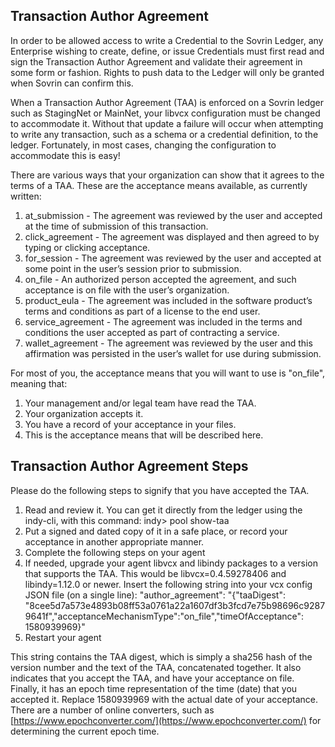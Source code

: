 ## Transaction Author Agreement 

In order to be allowed access to write a Credential to the Sovrin Ledger, any Enterprise wishing to create, define, or issue Credentials must first read and sign the Transaction Author Agreement and validate their agreement in some form or fashion. Rights to push data to the Ledger will only be granted when Sovrin can confirm this.

When a Transaction Author Agreement (TAA) is enforced on a Sovrin ledger such as StagingNet or MainNet, your libvcx configuration must be changed to accommodate it. Without that update a failure will occur when attempting to write any transaction, such as a schema or a credential definition, to the ledger. Fortunately, in most cases, changing the configuration to accommodate this is easy!

There are various ways that your organization can show that it agrees to the terms of a TAA. These are the acceptance means available, as currently written:

1. at_submission - The agreement was reviewed by the user and accepted at the time of submission of this transaction. 
2. click_agreement - The agreement was displayed and then agreed to by typing or clicking acceptance.
3. for_session - The agreement was reviewed by the user and accepted at some point in the user’s session prior to submission.
4. on_file - An authorized person accepted the agreement, and such acceptance is on file with the user’s organization.
5. product_eula - The agreement was included in the software product’s terms and conditions as part of a license to the end user.
6. service_agreement - The agreement was included in the terms and conditions the user accepted as part of contracting a service.
7. wallet_agreement - The agreement was reviewed by the user and this affirmation was persisted in the user’s wallet for use during submission.

For most of you, the acceptance means that you will want to use is "on_file", meaning that:

1. Your management and/or legal team have read the TAA.
2. Your organization accepts it.
3. You have a record of your acceptance in your files.
4. This is the acceptance means that will be described here.

## Transaction Author Agreement Steps

Please do the following steps to signify that you have accepted the TAA.

1. Read and review it. You can get it directly from the ledger using the indy-cli, with this command:
	indy> pool show-taa
2. Put a signed and dated copy of it in a safe place, or record your acceptance in another appropriate manner.
3. Complete the following steps on your agent
4. If needed, upgrade your agent libvcx and libindy packages to a version that supports the TAA. This would be libvcx=0.4.59278406 and libindy=1.12.0 or newer. 
Insert the following string into your vcx config JSON file (on a single line):
"author_agreement": "{\"taaDigest\": \"8cee5d7a573e4893b08ff53a0761a22a1607df3b3fcd7e75b98696c92879641f\",\"acceptanceMechanismType\":\"on_file\",\"timeOfAcceptance\": 1580939969}"
5. Restart your agent

This string contains the TAA digest, which is simply a sha256 hash of the version number and the text of the TAA, concatenated together. It also indicates that you accept the TAA, and have your acceptance on file. Finally, it has an epoch time representation of the time (date) that you accepted it. Replace 1580939969 with the actual date of your acceptance. There are a number of online converters, such as [https://www.epochconverter.com/](https://www.epochconverter.com/) for determining the current epoch time.